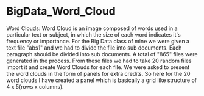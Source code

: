 # BigData_Word_Cloud
Word Clouds: Word Cloud is an image composed of words used in a particular text or subject, in which the size of each word indicates it's frequency or importance.  For the Big Data class of mine we were given a text file "abs1" and we had to divide the file into sub documents. Each paragraph should be divided into sub documents. A total of "865" files were generated in the process.  From these files we had to take 20 random files import it and create Word Clouds for each file.   We were asked to present the word clouds in the form of panels for extra credits. So here for the 20 word clouds I have created a panel which is basically a grid like structure of 4 x 5(rows x columns).
